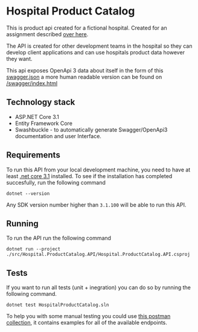 # Hospital Product Catalog

This is product api created for a fictional hospital. Created for an assignment described [over here](/assignment.md). 

The API is created for other development teams in the hospital so they can develop client applications and can use hospitals product data however they want.

This api exposes OpenApi 3 data about itself in the form of this [swagger.json](http://localhost:5000/swagger/v1/swagger.json) a more human readable version 
can be found on [/swagger/index.html](http://localhost:5000/swagger/index.html)


## Technology stack

- ASP.NET Core 3.1
- Entity Framework Core
- Swashbuckle - to automatically generate Swagger/OpenApi3 documentation and user Interface.

## Requirements

To run this API from your local development machine, you need to have at least [.net core 3.1](https://dotnet.microsoft.com/download/dotnet-core/current) installed.
To see if the installation has completed succesfully, run the following command

```
dotnet --version
```

Any SDK version number higher than `3.1.100` will be able to run this API. 

## Running 

To run the API run the following command

```
dotnet run --project ./src/Hospital.ProductCatalog.API/Hospital.ProductCatalog.API.csproj
```

## Tests

If you want to run all tests (unit + inegration) you can do so by running the following command. 

```
dotnet test HospitalProductCatalog.sln
```

To help you with some manual testing you could use [this postman collection](/tests/postman_collection.json), it contains examples for all of the available endpoints.